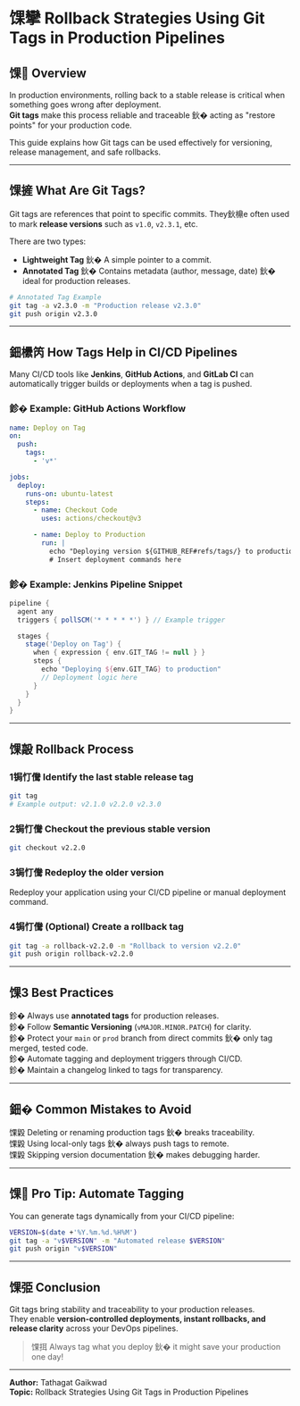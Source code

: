 # 馃攣 Rollback Strategies Using Git Tags in Production Pipelines

## 馃 Overview
In production environments, rolling back to a stable release is critical when something goes wrong after deployment.  
**Git tags** make this process reliable and traceable 鈥� acting as "restore points" for your production code.

This guide explains how Git tags can be used effectively for versioning, release management, and safe rollbacks.

---

## 馃摌 What Are Git Tags?
Git tags are references that point to specific commits. They鈥檙e often used to mark **release versions** such as `v1.0`, `v2.3.1`, etc.

There are two types:
- **Lightweight Tag** 鈥� A simple pointer to a commit.
- **Annotated Tag** 鈥� Contains metadata (author, message, date) 鈥� ideal for production releases.

```bash
# Annotated Tag Example
git tag -a v2.3.0 -m "Production release v2.3.0"
git push origin v2.3.0
```

---

## 鈿欙笍 How Tags Help in CI/CD Pipelines

Many CI/CD tools like **Jenkins**, **GitHub Actions**, and **GitLab CI** can automatically trigger builds or deployments when a tag is pushed.

### 鉁� Example: GitHub Actions Workflow

```yaml
name: Deploy on Tag
on:
  push:
    tags:
      - 'v*'

jobs:
  deploy:
    runs-on: ubuntu-latest
    steps:
      - name: Checkout Code
        uses: actions/checkout@v3

      - name: Deploy to Production
        run: |
          echo "Deploying version ${GITHUB_REF#refs/tags/} to production"
          # Insert deployment commands here
```

### 鉁� Example: Jenkins Pipeline Snippet

```groovy
pipeline {
  agent any
  triggers { pollSCM('* * * * *') } // Example trigger

  stages {
    stage('Deploy on Tag') {
      when { expression { env.GIT_TAG != null } }
      steps {
        echo "Deploying ${env.GIT_TAG} to production"
        // Deployment logic here
      }
    }
  }
}
```

---

## 馃毃 Rollback Process

### 1锔忊儯 Identify the last stable release tag
```bash
git tag
# Example output: v2.1.0 v2.2.0 v2.3.0
```

### 2锔忊儯 Checkout the previous stable version
```bash
git checkout v2.2.0
```

### 3锔忊儯 Redeploy the older version
Redeploy your application using your CI/CD pipeline or manual deployment command.

### 4锔忊儯 (Optional) Create a rollback tag
```bash
git tag -a rollback-v2.2.0 -m "Rollback to version v2.2.0"
git push origin rollback-v2.2.0
```

---

## 馃З Best Practices

鉁� Always use **annotated tags** for production releases.  
鉁� Follow **Semantic Versioning** (`vMAJOR.MINOR.PATCH`) for clarity.  
鉁� Protect your `main` or `prod` branch from direct commits 鈥� only tag merged, tested code.  
鉁� Automate tagging and deployment triggers through CI/CD.  
鉁� Maintain a changelog linked to tags for transparency.  

---

## 鈿� Common Mistakes to Avoid

馃毇 Deleting or renaming production tags 鈥� breaks traceability.  
馃毇 Using local-only tags 鈥� always push tags to remote.  
馃毇 Skipping version documentation 鈥� makes debugging harder.  

---

## 馃 Pro Tip: Automate Tagging

You can generate tags dynamically from your CI/CD pipeline:
```bash
VERSION=$(date +'%Y.%m.%d.%H%M')
git tag -a "v$VERSION" -m "Automated release $VERSION"
git push origin "v$VERSION"
```

---

## 馃弫 Conclusion

Git tags bring stability and traceability to your production releases.  
They enable **version-controlled deployments, instant rollbacks, and release clarity** across your DevOps pipelines.

> 馃挕 Always tag what you deploy 鈥� it might save your production one day!

---

**Author:** Tathagat Gaikwad   
**Topic:** Rollback Strategies Using Git Tags in Production Pipelines  
